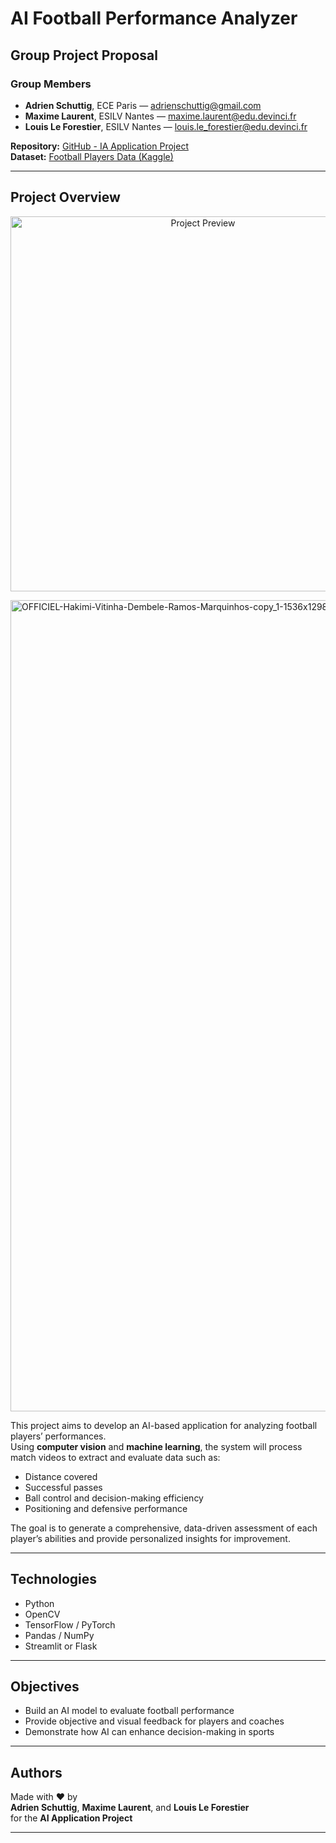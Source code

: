 # AI Football Performance Analyzer

## Group Project Proposal

### Group Members
- **Adrien Schuttig**, ECE Paris — [adrienschuttig@gmail.com](mailto:adrienschuttig@gmail.com)  
- **Maxime Laurent**, ESILV Nantes — [maxime.laurent@edu.devinci.fr](mailto:maxime.laurent@edu.devinci.fr)  
- **Louis Le Forestier**, ESILV Nantes — [louis.le_forestier@edu.devinci.fr](mailto:louis.le_forestier@edu.devinci.fr)

**Repository:** [GitHub - IA Application Project](https://github.com/louislefo/IA-Application-Project-Louis_Maxime_Adrien)  
**Dataset:** [Football Players Data (Kaggle)](https://www.kaggle.com/datasets/maso0dahmed/football-players-data)

---

## Project Overview


<p align="center">
  <img src="[https://example.com/mon_image.png](https://www.psgacademyhongkong.com/new/wp-content/uploads/2024/07/OFFICIEL-Hakimi-Vitinha-Dembele-Ramos-Marquinhos-copy_1-1536x1298.png)" alt="Project Preview" width="600">
</p>


<img width="1536" height="1298" alt="OFFICIEL-Hakimi-Vitinha-Dembele-Ramos-Marquinhos-copy_1-1536x1298" src="https://github.com/user-attachments/assets/2614fe2f-4e62-4e47-a36e-efe08dbc5abc" />



This project aims to develop an AI-based application for analyzing football players’ performances.  
Using **computer vision** and **machine learning**, the system will process match videos to extract and evaluate data such as:

- Distance covered  
- Successful passes  
- Ball control and decision-making efficiency  
- Positioning and defensive performance  

The goal is to generate a comprehensive, data-driven assessment of each player’s abilities and provide personalized insights for improvement.

---

## Technologies

- Python  
- OpenCV  
- TensorFlow / PyTorch  
- Pandas / NumPy  
- Streamlit or Flask  

---

## Objectives

- Build an AI model to evaluate football performance  
- Provide objective and visual feedback for players and coaches  
- Demonstrate how AI can enhance decision-making in sports

---

## Authors

Made with ❤️ by  
**Adrien Schuttig**, **Maxime Laurent**, and **Louis Le Forestier**  
for the **AI Application Project**

---
